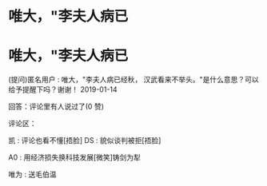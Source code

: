 # 唯大，"李夫人病已

# 唯大，"李夫人病已

(提问)匿名用户 : 唯大，"李夫人病已经秋， 汉武看来不举头。"是什么意思？可以给予提醒下吗？谢谢！ 2019-01-14

回答：评论里有人说过了(0 赞)

评论区：

凯 : 评论也看不懂[捂脸] DS : 貌似谈判被拒[捂脸]

A0 : 用经济损失换科技发展[微笑]铸剑为犁

唯为 : 送毛伯温